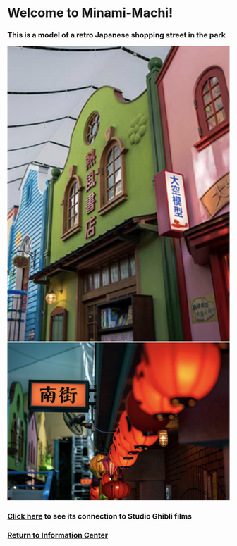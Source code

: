 # Welcome to Minami-Machi!
### This is a model of a retro Japanese shopping street in the park
![Minami-Machi](shops-model.png)
![Shops lights](street-lights.png)

### [Click here]() to see its connection to Studio Ghibli films
### [Return to Information Center]()
